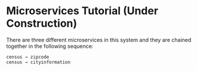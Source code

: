 # Microservices Tutorial (Under Construction)

There are three different microservices in this system and they are chained together in the following sequence:

```
census → zipcode
census → cityinformation
```
